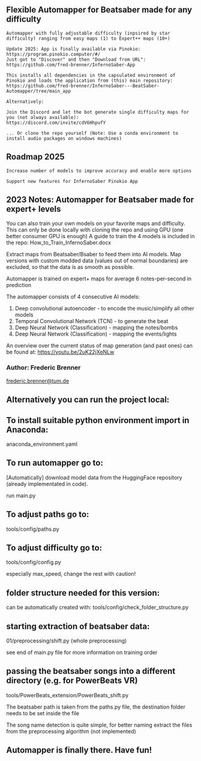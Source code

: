 ## Flexible Automapper for Beatsaber made for any difficulty
    
    Automapper with fully adjustable difficulty (inpsired by star difficulty) ranging from easy maps (1) to Expert++ maps (10+)

    Update 2025: App is finally available via Pinokio: https://program.pinokio.computer/#/
    Just got to "Discover" and then "Download from URL": https://github.com/fred-brenner/InfernoSaber-App

    This installs all dependencies in the capsulated environment of Pinokio and loads the application from (this) main repository:
    https://github.com/fred-brenner/InfernoSaber---BeatSaber-Automapper/tree/main_app

    Alternatively:

    Join the Discord and let the bot generate single difficulty maps for you (not always available):
    https://discord.com/invite/cdV6HhpufY

    ... Or clone the repo yourself (Note: Use a conda environment to install audio packages on windows machines)


## Roadmap 2025

    Increase number of models to improve accuracy and enable more options
    
    Support new features for InfernoSaber Pinokio App    

## 2023 Notes: Automapper for Beatsaber made for expert+ levels

You can also train your own models on your favorite maps and difficulty.
This can only be done locally with cloning the repo and using GPU (one better consumer GPU is enough)
A guide to train the 4 models is included in the repo: How_to_Train_InfernoSaber.docx

Extract maps from Beatsaber/Bsaber to feed them 
into AI models.
Map versions with custom modded data (values out of normal boundaries) are excluded,
so that the data is as smooth as possible.

Automapper is trained on expert+ maps for 
average 6 notes-per-second in prediction

The automapper consists of 4 consecutive AI models:
1. Deep convolutional autoencoder - to encode the music/simplify all other models
2. Temporal Convolutional Network (TCN) - to generate the beat
3. Deep Neural Network (Classification) - mapping the notes/bombs
4. Deep Neural Network (Classification) - mapping the events/lights

An overview over the current status of map generation (and past ones) can be found at:
https://youtu.be/2uK22jXeNLw

### Author: Frederic Brenner
frederic.brenner@tum.de

## Alternatively you can run the project local:

## To install suitable python environment import in Anaconda:
anaconda_environment.yaml

## To run automapper go to:
[Automatically] download model data from the HuggingFace repository (already implementated in code).

run main.py

## To adjust paths go to:
tools/config/paths.py

## To adjust difficulty go to:
tools/config/config.py

especially max_speed,
change the rest with caution!


## folder structure needed for this version:
can be automatically created with:
tools/config/check_folder_structure.py

## starting extraction of beatsaber data:
01/preprocessing/shift.py (whole preprocessing)

see end of main.py file for more information on training order


## passing the beatsaber songs into a different directory (e.g. for PowerBeats VR)
tools/PowerBeats_extension/PowerBeats_shift.py

The beatsaber path is taken from the paths.py file, 
the destination folder needs to be set inside the file

The song name detection is quite simple,
for better naming extract the files from the preprocessing algorithm (not implemented)

## Automapper is finally there. Have fun!

